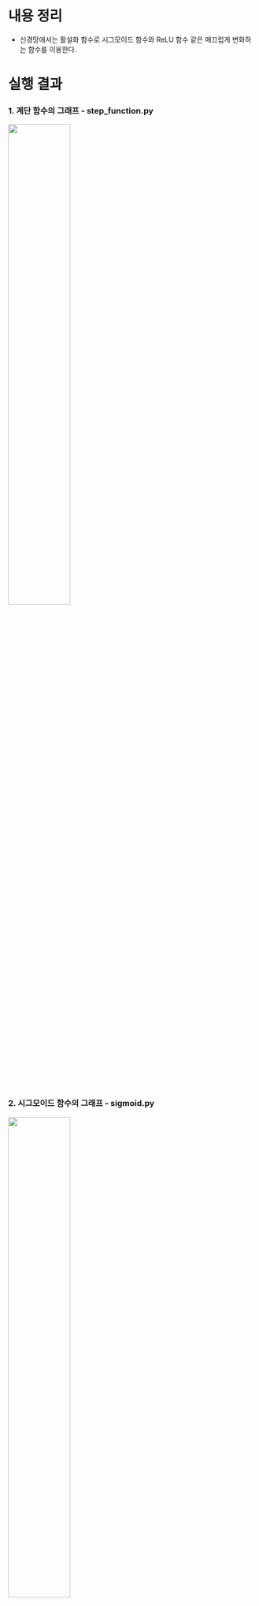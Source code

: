 # 내용 정리
* 신경망에서는 활설화 함수로 시그모이드 함수와 ReLU 함수 같은 매끄럽게 변화하는 함수를 이용한다.

# 실행 결과
### 1. 계단 함수의 그래프 - step_function.py
<img src='https://user-images.githubusercontent.com/53163222/93405954-70a1fa80-f8c9-11ea-9f3a-c38db7594e4f.png' width='50%'>

### 2. 시그모이드 함수의 그래프 - sigmoid.py
<img src='https://user-images.githubusercontent.com/53163222/93405957-726bbe00-f8c9-11ea-840f-8941296c18e7.png' width='50%'>

### 3. 시그모이드 함수와 계단 함수 비교 그래프 - sig_step_function.py
<img src='https://user-images.githubusercontent.com/53163222/93642227-ac0f0700-fa38-11ea-8cd4-734fadc25536.png' width='50%'>

### 4. 렐루 함수의 그래프 - relu.py
<img src='https://user-images.githubusercontent.com/53163222/93851573-56ae5080-fceb-11ea-92d5-9d5be95aca0b.png' width='50%'>
